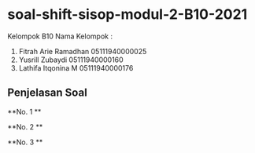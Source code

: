 # soal-shift-sisop-modul-2-B10-2021
Kelompok B10 
Nama Kelompok :
1. Fitrah Arie Ramadhan 05111940000025
2. Yusrill Zubaydi 05111940000160
3. Lathifa Itqonina M 05111940000176


## Penjelasan Soal
**No. 1 **



**No. 2 **




**No. 3 **
